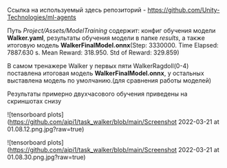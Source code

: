 Ссылка на используемый здесь репозиторий - https://github.com/Unity-Technologies/ml-agents

Путь *Project/Assets/ModelTraining* содержит: конфиг обучения модели **Walker.yaml**, результаты обучения модели в папке *results*, а также итоговую модель **WalkerFinalModel.onnx**(Step: 3330000. Time Elapsed: 7887.630 s. Mean Reward: 318.950. Std of Reward: 329.859)

В самом тренажере Walker у первых пяти WalkerRagdoll(0-4) поставлена итоговая модель **WalkerFinalModel.onnx**, у остальных выставлена модель по умолчанию.(для сравнения работы моделей)

Результаты примерно двухчасового обучения приведены на скриншотах снизу

![tensorboard plots](https://github.com/aipi1/task_walker/blob/main/Screenshot 2022-03-21 at 01.08.12.png.jpg?raw=true)

![tensorboard plots](https://github.com/aipi1/task_walker/blob/main/Screenshot 2022-03-21 at 01.08.30.png.jpg?raw=true)
